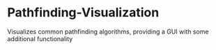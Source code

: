 # Pathfinding-Visualization
Visualizes common pathfinding algorithms, providing a GUI with some additional functionality
